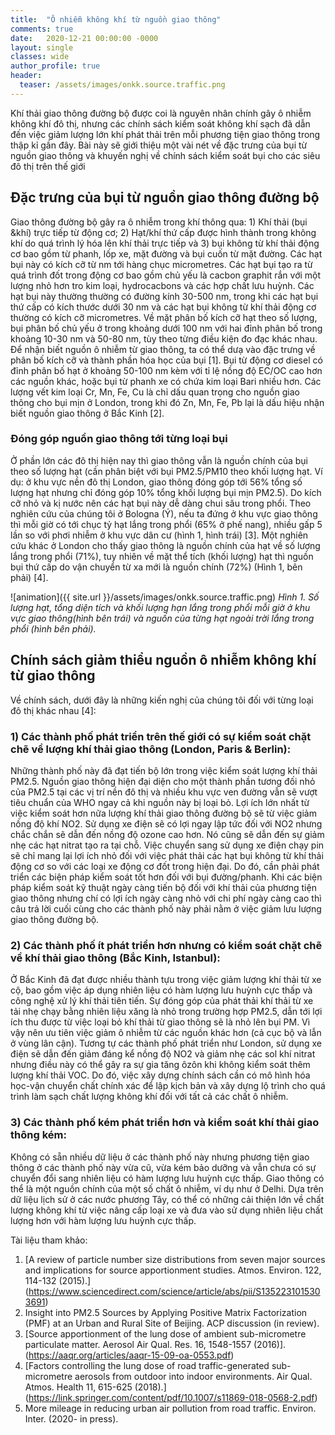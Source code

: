 ```yaml
---
title:  "Ô nhiễm không khí từ nguồn giao thông"
comments: true
date:   2020-12-21 00:00:00 -0000
layout: single
classes: wide
author_profile: true
header:
  teaser: /assets/images/onkk.source.traffic.png
---
```


Khí thải giao thông đường bộ được coi là nguyên nhân chính gây ô nhiễm không khí đô thị, nhưng các chính sách kiểm soát không khí sạch đã dẫn đến việc giảm lượng lớn khí phát thải trên mỗi phương tiện giao thông trong thập kỉ gần đây. Bài này sẽ giới thiệu một vài nét về đặc trưng của bụi từ nguồn giao thông và khuyến nghị về chính sách kiểm soát bụi cho các siêu đô thị trên thế giới 

## Đặc trưng của bụi từ nguồn giao thông đường bộ

Giao thông đường bộ gây ra ô nhiễm trong khí thông qua: 1) Khí thải (bụi &khí) trực tiếp từ động cơ; 2) Hạt/khí thứ cấp được hình thành trong không khí do quá trình lý hóa lên khí thải trực tiếp và 3) bụi không từ khí thải động cơ bao gồm từ phanh, lốp xe, mặt đường và bụi cuốn từ mặt đường. Các hạt bụi này có kích cỡ từ nm tới hàng chục micrometres. Các hạt bụi tạo ra từ quá trình đốt trong động cơ bao gồm chủ yếu là cacbon graphit rắn với một lượng nhỏ hơn tro kim loại, hydrocacbons và các hợp chất lưu huỳnh. Các hạt bụi này thường thường có đường kính 30-500 nm, trong khi các hạt bụi thứ cấp có kích thước dưới 30 nm và các hạt bụi không từ khí thải động cơ thường có kích cỡ micrometres. Về mặt phân bố kích cỡ hạt theo số lượng, bụi phân bố chủ yếu ở trong khoảng dưới 100 nm với hai đỉnh phân bố trong khoảng 10-30 nm và 50-80 nm, tùy theo từng điều kiện đo đạc khác nhau. Để nhận biết nguồn ô nhiễm từ giao thông, ta có thể dưạ vào đặc trưng về phân bố kích cỡ và thành phần hóa học của bụi \[1\]. Bụi từ động cơ diesel có đỉnh phân bố hạt ở khoảng 50-100 nm kèm với tỉ lệ nồng độ EC/OC cao hơn các nguồn khác, hoặc bụi từ phanh xe có chứa kim loại Bari nhiều hơn. Các lượng vết kim loại Cr, Mn, Fe, Cu là chỉ dấu  quan trọng cho nguồn giao thông cho bụi mịn ở London, trong khi đó Zn, Mn, Fe, Pb lại là dấu hiệu nhận biết nguồn giao thông ở Bắc Kinh \[2\].

### Đóng góp nguồn giao thông tới từng loại bụi
Ở phần lớn các đô thị hiện nay thì giao thông vẫn là nguồn chính của bụi theo số lượng hạt (cần phân biệt với bụi PM2.5/PM10 theo khối lượng hạt. Ví dụ: ở khu vực nền đô thị London, giao thông đóng góp tới 56% tổng số lượng hạt nhưng chỉ đóng góp 10% tổng khối lượng bụi mịn PM2.5). Do kích cỡ nhỏ và kị nước nên các hạt bụi này dễ dàng chui sâu trong phổi. Theo nghiên cứu của chúng tôi ở Bologna (Ý), nếu ta đứng ở khu vực giao thông thì mỗi giờ có tới chục tỷ hạt lắng trong phổi (65% ở phế nang), nhiều gấp 5 lần so với phơi nhiễm ở khu vực dân cư (hình 1, hình trái) \[3\]. Một nghiên cứu khác ở London cho thấy giao thông là nguồn chính của hạt về số lượng lắng trong phổi (71%), tuy nhiên về mặt thể tích (khối lượng) hạt thì nguồn bụi thứ cấp do vận chuyển từ xa mới là nguồn chính (72%) (Hình 1, bên phải) \[4\].

![animation]({{ site.url }}/assets/images/onkk.source.traffic.png) 
*Hình 1. Số lượng hạt, tổng diện tích và khối lượng hạn lắng trong phổi mỗi giờ ở khu vực giao thông(hình bên trái) và nguốn của từng hạt ngoài trời lắng trong phổi (hình bên phải).*

## Chính sách giảm thiểu nguồn ô nhiễm không khí từ giao thông

Về chính sách, dưới đây là những kiến nghị của chúng tôi đối với từng loại đô thị khác nhau \[4\]:
### 1)	Các thành phố phát triển trên thế giới có sự kiểm soát chặt chẽ về lượng khí thải giao thông (London, Paris & Berlin):
Những thành phố này đã đạt tiến bộ lớn trong việc kiểm soát lượng khí thải PM2.5.  Nguồn giao thông hiện đại diện cho một thành phần tương đối nhỏ của PM2.5 tại các vị trí nền đô thị và nhiều khu vực ven đường vẫn sẽ vượt tiêu chuẩn của WHO ngay cả khi nguồn này bị loại bỏ. Lợi ích lớn nhất từ việc kiểm soát hơn nữa lượng khí thải giao thông đường bộ sẽ từ việc giảm nồng độ khí NO2. Sử dụng xe điện sẽ có lợi ngay lập tức đối với NO2 nhưng chắc chắn sẽ dẫn đến nồng độ ozone cao hơn. Nó cũng sẽ dẫn đến sự giảm nhẹ các hạt nitrat tạo ra tại chỗ. Việc chuyển sang sử dụng xe điện chạy pin sẽ chỉ mang lại lợi ích nhỏ đối với việc phát thải các hạt bụi không từ khí thải động cơ so với các loại xe động cơ đốt trong hiện đại. Do đó, cần phải phát triển các biện pháp kiểm soát tốt hơn đối với bụi đường/phanh. Khi các biện pháp kiểm soát kỹ thuật ngày càng tiến bộ đối với khí thải của phương tiện giao thông nhưng chí có lợi ích ngày càng nhỏ với chi phí ngày càng cao thì câu trả lời cuối cùng cho các thành phố này phải nằm ở việc giảm lưu lượng giao thông đường bộ.

### 2)	Các thành phố ít phát triển hơn nhưng có kiểm soát chặt chẽ về khí thải giao thông (Bắc Kinh, Istanbul):
Ở Bắc Kinh đã đạt được nhiều thành tựu trong việc giảm lượng khí thải từ xe cộ, bao gồm việc áp dụng nhiên liệu có hàm lượng lưu huỳnh cực thấp và công nghệ xử lý khí thải tiên tiến. Sự đóng góp của phát thải khí thải từ xe tải nhẹ chạy bằng nhiên liệu xăng là nhỏ trong trường hợp PM2.5, dẫn tới lợi ích thu được từ việc loại bỏ khí thải từ giao thông sẽ là nhỏ lên bụi PM. Vì vậy nên ưu tiên việc giảm ô nhiễm từ các nguồn khác hơn (cả cục bộ và lẫn ở vùng lân cận). Tương tự các thành phố phát triển như London, sử dụng xe điện sẽ dẫn đến giảm đáng kể nồng độ NO2 và giảm nhẹ các sol khí nitrat nhưng điều này có thể gây ra sự gia tăng ôzôn khi không kiểm soát thêm lượng khí thải VOC. Do đó, việc xây dựng chính sách cần có mô hình hóa học-vận chuyển chất chính xác để lập kịch bản và xây dựng lộ trình cho quá trình làm sạch chất lượng không khí đối với tất cả các chất ô nhiễm. 

### 3)	Các thành phố kém phát triển hơn và kiểm soát khí thải giao thông kém: 
Không có sẵn nhiều dữ liệu ở các thành phố này nhưng phương tiện giao thông ở các thành phố này vừa cũ, vừa kém bảo dưỡng và vẫn chưa có sự chuyển đổi sang nhiên liệu có hàm lượng lưu huỳnh cực thấp. Giao thông có thể là một nguồn chính của một số chất ô nhiễm, ví dụ như ở Delhi. Dựa trên dữ liệu lịch sử ở các nước phương Tây, có thể có những cải thiện lớn về chất lượng không khí từ việc nâng cấp loại xe và đưa vào sử dụng nhiên liệu chất lượng hơn với hàm lượng lưu huỳnh cực thấp.


Tài liệu tham khảo:
1.	[A review of particle number size distributions from seven major sources and implications for source apportionment studies. Atmos. Environ. 122, 114-132 (2015).]
(https://www.sciencedirect.com/science/article/abs/pii/S1352231015303691)
2.	Insight into PM2.5 Sources by Applying Positive Matrix Factorization (PMF) at an Urban and Rural Site of Beijing. ACP discussion (in review).
3.	[Source apportionment of the lung dose of ambient sub-micrometre particulate matter. Aerosol Air Qual. Res. 16, 1548-1557 (2016)].
(https://aaqr.org/articles/aaqr-15-09-oa-0553.pdf)
4.	[Factors controlling the lung dose of road traffic-generated sub-micrometre aerosols from outdoor into indoor environments. Air Qual. Atmos. Health 11, 615-625 (2018).]
(https://link.springer.com/content/pdf/10.1007/s11869-018-0568-2.pdf)
5.	More mileage in reducing urban air pollution from road traffic. Environ. Inter. (2020- in press).

